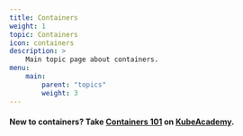 ```yaml
---
title: Containers
weight: 1
topic: Containers
icon: containers
description: >
    Main topic page about containers.
menu:
    main:
        parent: "topics"
        weight: 3
---
```


#### New to containers? Take [Containers 101]("https://kube.academy/courses/containers-101") on [KubeAcademy](https://kube.academy).
